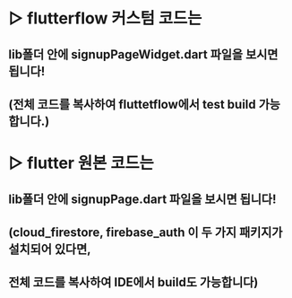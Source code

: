 # ▷ flutterflow 커스텀 코드는
## lib폴더 안에 signupPageWidget.dart 파일을 보시면 됩니다!
## (전체 코드를 복사하여 fluttetflow에서 test build 가능합니다.)
## 
# ▷ flutter 원본 코드는
## lib폴더 안에 signupPage.dart 파일을 보시면 됩니다!
## (cloud_firestore, firebase_auth 이 두 가지 패키지가 설치되어 있다면,
##  전체 코드를 복사하여 IDE에서 build도 가능합니다)
